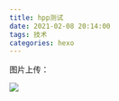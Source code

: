 ```yaml
---
title: hpp测试
date: 2021-02-08 20:14:00
tags: 技术
categories: hexo
---
```

图片上传：

![](https://cdn.jsdelivr.net/gh/tangyuanpro/pic@master/1612786663000.jpg)